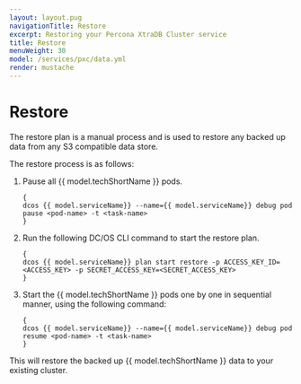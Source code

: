 ```yaml
---
layout: layout.pug
navigationTitle: Restore
excerpt: Restoring your Percona XtraDB Cluster service
title: Restore  
menuWeight: 30
model: /services/pxc/data.yml
render: mustache
---
```


# Restore

The restore plan is a manual process and is used to restore any backed up data from any S3 compatible data store.

The restore process is as follows:

1. Pause all {{ model.techShortName }} pods.

    ```shell
    {
    dcos {{ model.serviceName}} --name={{ model.serviceName}} debug pod pause <pod-name> -t <task-name>
    }
    ```

1. Run the following DC/OS CLI command to start the restore plan.

    ```shell
    {
    dcos {{ model.serviceName}} plan start restore -p ACCESS_KEY_ID=<ACCESS_KEY> -p SECRET_ACCESS_KEY=<SECRET_ACCESS_KEY>
    }
    ```

1. Start the {{ model.techShortName }} pods one by one in sequential manner, using the following command:

    ```shell
    {
    dcos {{ model.serviceName}} --name={{ model.serviceName}} debug pod resume <pod-name> -t <task-name>
    }
    ```

This will restore the backed up {{ model.techShortName }} data to your existing cluster.

